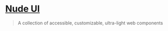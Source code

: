 # [Nude UI](https://nudeui.com/)

> A collection of accessible, customizable, ultra-light web components
